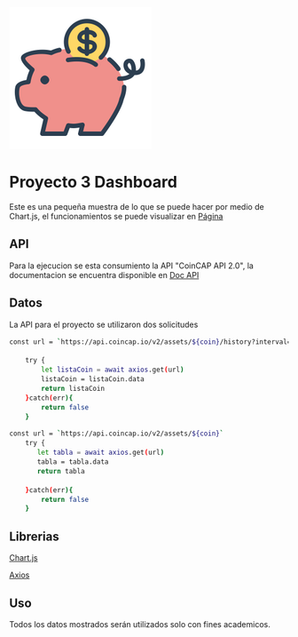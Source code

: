 ![alt text](./asset/img/coin_money_icon-icons.com_51091.png)
# Proyecto 3 Dashboard

Este es una pequeña muestra de lo que se puede hacer por medio de Chart.js, el funcionamientos se puede visualizar en [Página](https://)

## API

Para la ejecucion se esta consumiento la API "CoinCAP API 2.0", la documentacion se encuentra disponible en [Doc API](https://docs.coincap.io/)

## Datos

La API para el proyecto se utilizaron dos solicitudes

```bash
const url = `https://api.coincap.io/v2/assets/${coin}/history?interval=${inter}`

    try {
        let listaCoin = await axios.get(url)
        listaCoin = listaCoin.data
        return listaCoin
    }catch(err){
        return false
    }
```
```bash
const url = `https://api.coincap.io/v2/assets/${coin}`
    try {
       let tabla = await axios.get(url)
       tabla = tabla.data
       return tabla
        
    }catch(err){
        return false
    }
```
## Librerias

[Chart.js](https://www.chartjs.org)

[Axios](https://axios-http.com/)

## Uso

Todos los datos mostrados serán utilizados solo con fines academicos.



